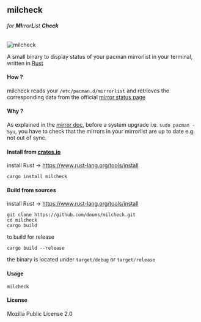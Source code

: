## milcheck

###### for **MI**rror**L**ist **Check**

![milcheck](https://image.petitmur.beer/milcheck.png)

A small binary to display status of your pacman mirrorlist in your terminal, written in [Rust](https://www.rust-lang.org/)

#### How ?

milcheck reads your `/etc/pacman.d/mirrorlist` and retrieves the corresponding data from the official [mirror status page](https://www.archlinux.org/mirrors/status/)

#### Why ?

As explained in the [mirror doc](https://wiki.archlinux.org/index.php/Mirrors), before a system upgrade i.e. `sudo pacman -Syu`, you have to check that the mirrors in your mirrorlist are up to date e.g. not out of sync.

#### Install from [crates.io](https://crates.io/crates/milcheck)

install Rust -> https://www.rust-lang.org/tools/install
```
cargo install milcheck
```

#### Build from sources

install Rust -> https://www.rust-lang.org/tools/install
```
git clone https://github.com/doums/milcheck.git
cd milcheck
cargo build
```
to build for release
```
cargo build --release
```
the binary is located under `target/debug` or `target/release`

#### Usage

```
milcheck
```

#### License
Mozilla Public License 2.0
